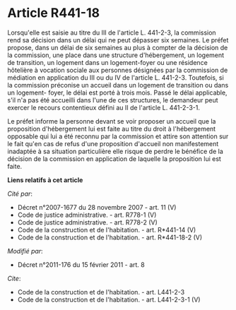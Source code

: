 # Article R441-18

Lorsqu'elle est saisie au titre du III de l'article L. 441-2-3, la commission rend sa décision dans un délai qui ne peut
dépasser six semaines. Le préfet propose, dans un délai de six semaines au plus à compter de la décision de la commission,
une place dans une structure d'hébergement, un logement de transition, un logement dans un logement-foyer ou une résidence
hôtelière à vocation sociale aux personnes désignées par la commission de médiation en application du III ou du IV de
l'article L. 441-2-3. Toutefois, si la commission préconise un accueil dans un logement de transition ou dans un logement-
foyer, le délai est porté à trois mois. Passé le délai applicable, s'il n'a pas été accueilli dans l'une de ces structures,
le demandeur peut exercer le recours contentieux défini au II de l'article L. 441-2-3-1. 

Le préfet informe la personne devant se voir proposer un accueil que la proposition d'hébergement lui est faite au titre du
droit à l'hébergement opposable qui lui a été reconnu par la commission et attire son attention sur le fait qu'en cas de
refus d'une proposition d'accueil non manifestement inadaptée à sa situation particulière elle risque de perdre le bénéfice
de la décision de la commission en application de laquelle la proposition lui est faite.

**Liens relatifs à cet article**

_Cité par_:

  - Décret n°2007-1677 du 28 novembre 2007 - art. 11 (V)
  - Code de justice administrative. - art. R778-1 (V)
  - Code de justice administrative. - art. R778-2 (V)
  - Code de la construction et de l'habitation. - art. R*441-14 (V)
  - Code de la construction et de l'habitation. - art. R*441-18-2 (V)

_Modifié par_:

  - Décret n°2011-176 du 15 février 2011 - art. 8

_Cite_:

  - Code de la construction et de l'habitation. - art. L441-2-3
  - Code de la construction et de l'habitation. - art. L441-2-3-1 (V)
